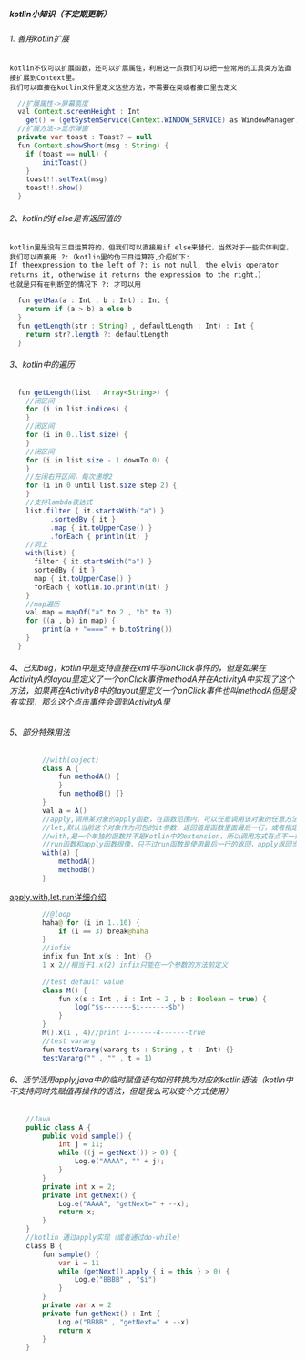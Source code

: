 ##### kotlin小知识（不定期更新）
###### 1. 善用kotlin扩展
    kotlin不仅可以扩展函数，还可以扩展属性，利用这一点我们可以把一些常用的工具类方法直接扩展到Context里。
    我们可以直接在kotlin文件里定义这些方法，不需要在类或者接口里去定义
```Java
  //扩展属性->屏幕高度
  val Context.screenHeight : Int
    get() = (getSystemService(Context.WINDOW_SERVICE) as WindowManager).defaultDisplay.height
  //扩展方法->显示弹窗
  private var toast : Toast? = null
  fun Context.showShort(msg : String) {
    if (toast == null) {
        initToast()
    }
    toast!!.setText(msg)
    toast!!.show()
  }
```
###### 2、kotlin的if else是有返回值的
    kotlin里是没有三目运算符的，但我们可以直接用if else来替代，当然对于一些实体判空，我们可以直接用 ?:（kotlin里的伪三目运算符,介绍如下:
    If theexpression to the left of ?: is not null, the elvis operator returns it, otherwise it returns the expression to the right.）
    也就是只有在判断空的情况下 ?: 才可以用
```Java
  fun getMax(a : Int , b : Int) : Int {
    return if (a > b) a else b
  }
  fun getLength(str : String? , defaultLength : Int) : Int {
    return str?.length ?: defaultLength
  }
```
###### 3、kotlin中的遍历
```Java
  fun getLength(list : Array<String>) {
    //闭区间
    for (i in list.indices) {
    }
    //闭区间
    for (i in 0..list.size) {
    }
    //闭区间
    for (i in list.size - 1 downTo 0) {
    }
    //左闭右开区间，每次递增2
    for (i in 0 until list.size step 2) {
    }
    //支持lambda表达式
    list.filter { it.startsWith("a") }
          .sortedBy { it }
          .map { it.toUpperCase() }
          .forEach { println(it) }
    //同上
    with(list) {
      filter { it.startsWith("a") }
      sortedBy { it }
      map { it.toUpperCase() }
      forEach { kotlin.io.println(it) }
    }
    //map遍历
    val map = mapOf("a" to 2 , "b" to 3)
    for ((a , b) in map) {
        print(a + "====" + b.toString())
    }
  }
```
###### 4、已知bug，kotlin中是支持直接在xml中写onClick事件的，但是如果在ActivityA的layou里定义了一个onClick事件methodA并在ActivityA中实现了这个方法，如果再在ActivityB中的layout里定义一个onClick事件也叫methodA但是没有实现，那么这个点击事件会调到ActivityA里
###### 5、部分特殊用法
```Java
        //with(object)
        class A {
            fun methodA() {
            }
            fun methodB() {}
        }
        val a = A()
        //apply,调用某对象的apply函数，在函数范围内，可以任意调用该对象的任意方法，并返回该对象
        //let,默认当前这个对象作为闭包的it参数，返回值是函数里面最后一行，或者指定return
        //with,是一个单独的函数并不是Kotlin中的extension，所以调用方式有点不一样，返回是最后一行，可以直接调用对象的方法，感觉像是let和apply的结合。
        //run函数和apply函数很像，只不过run函数是使用最后一行的返回，apply返回当前自己的对象。
        with(a) {
            methodA()
            methodB()
        }
```
[apply,with,let,run详细介绍](http://blog.csdn.net/guijiaoba/article/details/54615036)
```Java
        //@loop
        haha@ for (i in 1..10) {
            if (i == 3) break@haha
        }
        //infix
        infix fun Int.x(s : Int) {}
        1 x 2//相当于1.x(2) infix只能在一个参数的方法前定义
        
        //test default value
        class M() {
            fun x(s : Int , i : Int = 2 , b : Boolean = true) {
                log("$s-------$i-------$b")
            }
        }
        M().x(1 , 4)//print 1-------4-------true
        //test vararg
        fun testVararg(vararg ts : String , t : Int) {}
        testVararg("" , "" , t = 1)
```
###### 6、活学活用apply,java中的临时赋值语句如何转换为对应的kotlin语法（kotlin中不支持同时先赋值再操作的语法，但是我么可以变个方式使用）
```Java
    //Java
    public class A {
        public void sample() {
            int j = 11;
            while ((j = getNext()) > 0) {
                Log.e("AAAA", "" + j);
            }
        }
        private int x = 2;
        private int getNext() {
            Log.e("AAAA", "getNext=" + --x);
            return x;
        }
    }
    //kotlin 通过apply实现（或者通过do-while）
    class B {
        fun sample() {
            var i = 11
            while (getNext().apply { i = this } > 0) {
                Log.e("BBBB" , "$i")
            }
        }
        private var x = 2
        private fun getNext() : Int {
            Log.e("BBBB" , "getNext=" + --x)
            return x
        }
    }
```








